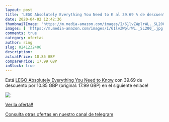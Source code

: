 ```yaml
---
layout: post
title: 'LEGO Absolutely Everything You Need to K al 39.69 % de descuento'
date: 2020-04-02 12:42:36
thumbnailImage: 'https://m.media-amazon.com/images/I/61lvZWplrWL._SL200_.jpg'
images: [ 'https://m.media-amazon.com/images/I/61lvZWplrWL._SL200_.jpg' ]
comments: true
category: ofertas
author: ring
slug: 0241232406
description:
actualPrice: 10.85 GBP
comparePrice: 17.99 GBP
inStock: true
---
```


Está [LEGO Absolutely Everything You Need to Know](https://www.amazon.com/dp/0241232406/?tag=redken08-20) con 39.69 de descuento por 10.85 GBP (original: 17.99 GBP) en el siguiente enlace!

[![](https://m.media-amazon.com/images/I/61lvZWplrWL._SL200_.jpg)](https://www.amazon.com/dp/0241232406/?tag=redken08-20)

[Ver la oferta!!](https://www.amazon.com/dp/0241232406/?tag=redken08-20)

[Consulta otras ofertas en nuestro canal de telegram](https://t.me/s/ofertas25)
